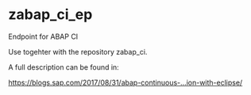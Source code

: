 # zabap_ci_ep
Endpoint for ABAP CI

Use togehter with the repository zabap_ci. 

A full description can be found in: 

https://blogs.sap.com/2017/08/31/abap-continuous-…ion-with-eclipse/

